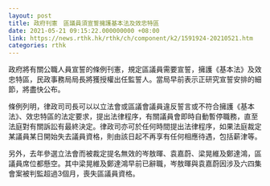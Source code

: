 ```yaml
---
layout: post
title: 政府刊憲　區議員須宣誓擁護基本法及效忠特區
date: 2021-05-21 09:15:22.000000000 +08:00
link: https://news.rthk.hk/rthk/ch/component/k2/1591924-20210521.htm
categories: rthk
---
```


政府將有關公職人員宣誓的條例刊憲，規定區議員需要宣誓，擁護《基本法》及效忠特區，民政事務局局長將獲授權出任監誓人。當局早前表示正研究宣誓安排的細節，將盡快公布。

條例列明，律政司司長可以以立法會或區議會議員違反誓言或不符合擁護《基本法》、效忠特區的法定要求，提出法律程序，有關議員會即時自動暫停職務，直至法庭對有關訴訟有最終決定。律政司亦可於任何時間提出法律程序，如果法庭裁定某議員某日開始失去議員資格，則由該日起不再享有任何相應待遇，包括薪津等。

另外，去年參選立法會而被裁定提名無效的岑敖暉、袁嘉蔚、梁晃維及鄭達鴻，區議員席位都懸空。其中梁晃維及鄭達鴻早前已辭職，岑敖暉與袁嘉蔚因涉及六四集會案被判監超過3個月，喪失區議員資格。

